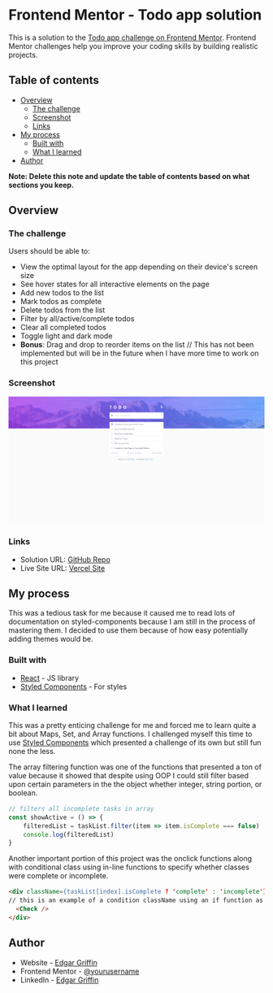 # Frontend Mentor - Todo app solution

This is a solution to the [Todo app challenge on Frontend Mentor](https://www.frontendmentor.io/challenges/todo-app-Su1_KokOW). Frontend Mentor challenges help you improve your coding skills by building realistic projects. 

## Table of contents

- [Overview](#overview)
  - [The challenge](#the-challenge)
  - [Screenshot](#screenshot)
  - [Links](#links)
- [My process](#my-process)
  - [Built with](#built-with)
  - [What I learned](#what-i-learned)
- [Author](#author)

**Note: Delete this note and update the table of contents based on what sections you keep.**

## Overview

### The challenge

Users should be able to:

- View the optimal layout for the app depending on their device's screen size 
- See hover states for all interactive elements on the page
- Add new todos to the list
- Mark todos as complete
- Delete todos from the list
- Filter by all/active/complete todos
- Clear all completed todos
- Toggle light and dark mode
- **Bonus**: Drag and drop to reorder items on the list // This has not been implemented but will be in the future when I have more time to work on this project

### Screenshot

![](./src/images/screenshot.png)

### Links

- Solution URL: [GitHub Repo](https://github.com/edgarcgriffinjr/Todo-List-FEM)
- Live Site URL: [Vercel Site](https://todo-list-fem.vercel.app/)

## My process

This was a tedious task for me because it caused me to read lots of documentation on styled-components because I am still in the process of mastering them. I decided to use them because of how easy potentially adding themes would be. 

### Built with

- [React](https://reactjs.org/) - JS library
- [Styled Components](https://styled-components.com/) - For styles

### What I learned

This was a pretty enticing challenge for me and forced me to learn quite a bit about Maps, Set, and Array functions. I challenged myself this time to use  [Styled Components](https://styled-components.com/) which presented a challenge of its own but still fun none the less. 

The array filtering function was one of the functions that presented a ton of value because it showed that despite using OOP I could still filter based upon certain parameters in the the object whether integer, string portion, or boolean.

```js
// filters all incomplete tasks in array
const showActive = () => {
    filteredList = taskList.filter(item => item.isComplete === false)
    console.log(filteredList)
}
```

Another important portion of this project was the onclick functions along with conditional class using in-line functions to specify whether classes were complete or incomplete. 

```html
<div className={taskList[index].isComplete ? 'complete' : 'incomplete'} onClick={() => toggleComplete(index)}>  
// this is an example of a condition className using an if function as well as a inline function that passes a variable out
  <Check />
</div>
```

## Author

- Website - [Edgar Griffin](https://edgargriffin.com)
- Frontend Mentor - [@yourusername](https://www.frontendmentor.io/profile/edgarcgriffinjr)
- LinkedIn - [Edgar Griffin](https://www.linkedin.com/in/edgarcgriffinjr/)
